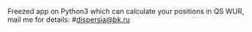 Freezed app on Python3 which can calculate your positions in QS WUR,
mail me for details: #dispersia@bk.ru
